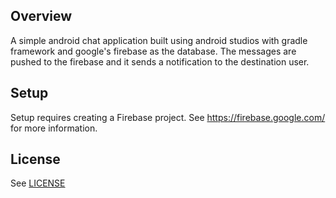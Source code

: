
## Overview

A simple android chat application built using android studios with gradle framework and google's firebase as the database. The messages are pushed to the firebase and it sends a notification to the destination user.

## Setup

Setup requires creating a Firebase project. See https://firebase.google.com/ for more information.

## License
See [LICENSE](LICENSE)
